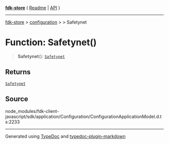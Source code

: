 [**fdk-store**](../../../README.md) ( [Readme](../../../README.md) \| [API](../../../API.md) )

---

[fdk-store](../../../API.md) > [configuration](../../README.md) > [<internal>](../README.md) > Safetynet

# Function: Safetynet()

> **Safetynet**(): [`Safetynet`](../type-aliases/type-alias.Safetynet.md)

## Returns

[`Safetynet`](../type-aliases/type-alias.Safetynet.md)

## Source

node_modules/fdk-client-javascript/sdk/application/Configuration/ConfigurationApplicationModel.d.ts:2233

---

Generated using [TypeDoc](https://typedoc.org/) and [typedoc-plugin-markdown](https://www.npmjs.com/package/typedoc-plugin-markdown)
